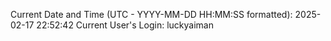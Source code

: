 Current Date and Time (UTC - YYYY-MM-DD HH:MM:SS formatted): 2025-02-17 22:52:42
Current User's Login: luckyaiman
